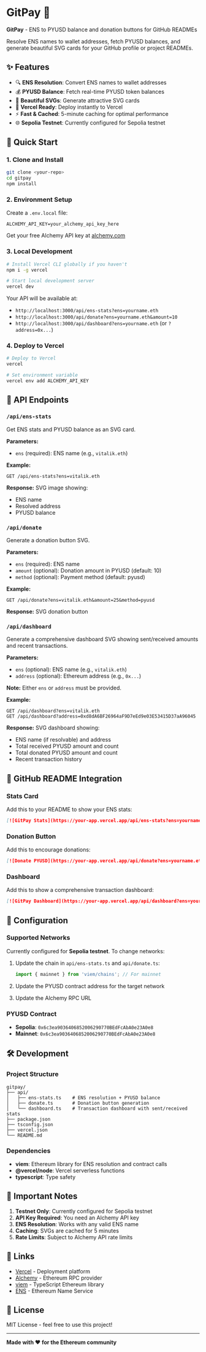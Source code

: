 # GitPay 🚀

**GitPay** - ENS to PYUSD balance and donation buttons for GitHub READMEs

Resolve ENS names to wallet addresses, fetch PYUSD balances, and generate beautiful SVG cards for your GitHub profile or project READMEs.

## ✨ Features

- 🔍 **ENS Resolution**: Convert ENS names to wallet addresses
- 💰 **PYUSD Balance**: Fetch real-time PYUSD token balances
- 🎨 **Beautiful SVGs**: Generate attractive SVG cards
- 🚀 **Vercel Ready**: Deploy instantly to Vercel
- ⚡ **Fast & Cached**: 5-minute caching for optimal performance
- 🌐 **Sepolia Testnet**: Currently configured for Sepolia testnet

## 🚀 Quick Start

### 1. Clone and Install

```bash
git clone <your-repo>
cd gitpay
npm install
```

### 2. Environment Setup

Create a `.env.local` file:

```env
ALCHEMY_API_KEY=your_alchemy_api_key_here
```

Get your free Alchemy API key at [alchemy.com](https://alchemy.com)

### 3. Local Development

```bash
# Install Vercel CLI globally if you haven't
npm i -g vercel

# Start local development server
vercel dev
```

Your API will be available at:
- `http://localhost:3000/api/ens-stats?ens=yourname.eth`
- `http://localhost:3000/api/donate?ens=yourname.eth&amount=10`
- `http://localhost:3000/api/dashboard?ens=yourname.eth` (or `?address=0x...`)

### 4. Deploy to Vercel

```bash
# Deploy to Vercel
vercel

# Set environment variable
vercel env add ALCHEMY_API_KEY
```

## 📖 API Endpoints

### `/api/ens-stats`

Get ENS stats and PYUSD balance as an SVG card.

**Parameters:**
- `ens` (required): ENS name (e.g., `vitalik.eth`)

**Example:**
```
GET /api/ens-stats?ens=vitalik.eth
```

**Response:** SVG image showing:
- ENS name
- Resolved address
- PYUSD balance

### `/api/donate`

Generate a donation button SVG.

**Parameters:**
- `ens` (required): ENS name
- `amount` (optional): Donation amount in PYUSD (default: 10)
- `method` (optional): Payment method (default: pyusd)

**Example:**
```
GET /api/donate?ens=vitalik.eth&amount=25&method=pyusd
```

**Response:** SVG donation button

### `/api/dashboard`

Generate a comprehensive dashboard SVG showing sent/received amounts and recent transactions.

**Parameters:**
- `ens` (optional): ENS name (e.g., `vitalik.eth`)
- `address` (optional): Ethereum address (e.g., `0x...`)

**Note:** Either `ens` or `address` must be provided.

**Example:**
```
GET /api/dashboard?ens=vitalik.eth
GET /api/dashboard?address=0xd8dA6BF26964aF9D7eEd9e03E53415D37aA96045
```

**Response:** SVG dashboard showing:
- ENS name (if resolvable) and address
- Total received PYUSD amount and count
- Total donated PYUSD amount and count
- Recent transaction history

## 🎨 GitHub README Integration

### Stats Card

Add this to your README to show your ENS stats:

```markdown
[![GitPay Stats](https://your-app.vercel.app/api/ens-stats?ens=yourname.eth)](https://sepolia.etherscan.io/address/0xYourAddress)
```

### Donation Button

Add this to encourage donations:

```markdown
[![Donate PYUSD](https://your-app.vercel.app/api/donate?ens=yourname.eth&amount=10)](ethereum:0xYourAddress@1?value=0&address=0xYourAddress&uint256=10000000)
```

### Dashboard

Add this to show a comprehensive transaction dashboard:

```markdown
[![GitPay Dashboard](https://your-app.vercel.app/api/dashboard?ens=yourname.eth)](https://sepolia.etherscan.io/address/0xYourAddress)
```

## 🔧 Configuration

### Supported Networks

Currently configured for **Sepolia testnet**. To change networks:

1. Update the chain in `api/ens-stats.ts` and `api/donate.ts`:
   ```typescript
   import { mainnet } from 'viem/chains'; // For mainnet
   ```

2. Update the PYUSD contract address for the target network

3. Update the Alchemy RPC URL

### PYUSD Contract

- **Sepolia**: `0x6c3ea9036406852006290770BEdFcAbA0e23A0e8`
- **Mainnet**: `0x6c3ea9036406852006290770BEdFcAbA0e23A0e8`

## 🛠️ Development

### Project Structure

```
gitpay/
├── api/
│   ├── ens-stats.ts    # ENS resolution + PYUSD balance
│   ├── donate.ts       # Donation button generation
│   └── dashboard.ts    # Transaction dashboard with sent/received stats
├── package.json
├── tsconfig.json
├── vercel.json
└── README.md
```

### Dependencies

- **viem**: Ethereum library for ENS resolution and contract calls
- **@vercel/node**: Vercel serverless functions
- **typescript**: Type safety

## 🚨 Important Notes

1. **Testnet Only**: Currently configured for Sepolia testnet
2. **API Key Required**: You need an Alchemy API key
3. **ENS Resolution**: Works with any valid ENS name
4. **Caching**: SVGs are cached for 5 minutes
5. **Rate Limits**: Subject to Alchemy API rate limits

## 🔗 Links

- [Vercel](https://vercel.com) - Deployment platform
- [Alchemy](https://alchemy.com) - Ethereum RPC provider
- [viem](https://viem.sh) - TypeScript Ethereum library
- [ENS](https://ens.domains) - Ethereum Name Service

## 📄 License

MIT License - feel free to use this project!

---

**Made with ❤️ for the Ethereum community**
